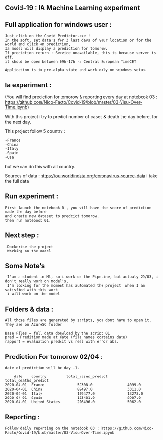 ## Covid-19 : IA Machine Learning experiment

## Full application for windows user :

    Just click on the Covid Predictor.exe !
    In the soft, set data's for 3 last days of your location or for the world and click on prediction,
    Ia model will display a prediction for tomorow.
    If prediction return : Service unavailable, this is because server is off, 
    it shoud be open between 09h-17h -> Central European TimeCET

    Application is in pre-alpha state and work only on windows setup.

## Ia experiment :

(You will find prediction for tomorow & reporting every day at notebook 03 : 
 https://github.com/Nico-Facto/Covid-19/blob/master/03-Visu-Over-Time.ipynb)

With this project i try to predict number of cases & death the day before, for the next day.

This project follow 5 country :
    
    -France
    -China
    -Italy
    -Spain
    -Usa

but we can do this with all country.

Sources of data : https://ourworldindata.org/coronavirus-source-data
i take the full data

## Run experiment :

    First launch the notebook 0 , you will have the score of prediction made the day before
    and create new dataset to predcict tomorow.
    then run notebook 01.

## Next step :

    -Dockerise the project
    -Working on the model


## Some Note's

    -I'am a student in Ml, so i work on the Pipeline, but actualy 29/03, i don't really work on model's,
     I'm looking for the moment has automated the project, when I am satisfied with this work 
     I will work on the model

## Folders & data :

    All those files are generated by scripts, you dont have to open it. They are on AzureSC folder

    Base_Files = full data donwload by the script 01
    pred = Predition made at date (file names contains date)
    rapport = evaluation predcit vs real with error abs.

## Prediction For tomorow 02/04 :
    
    date of prediction will be day -1.

        date	country	        total_cases_predict		total_deaths_predict
    2020-04-01	France	             59308.0		        4099.0	
    2020-04-01	China	             82497.0		        3311.0
    2020-04-01	Italy	             109477.0		        13273.0
    2020-04-01	Spain	             103481.0		        8907.0
    2020-04-01	United States	     216496.0		        5062.0

## Reporting : 

    Follow daily reporting on the notebook 03 : https://github.com/Nico-Facto/Covid-19/blob/master/03-Visu-Over-Time.ipynb




     






